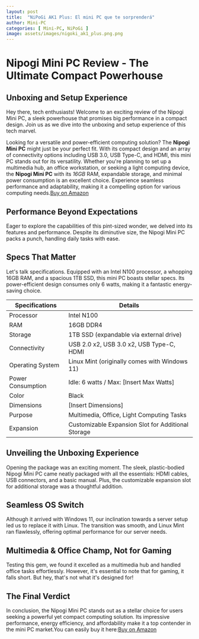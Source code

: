 ```yaml
---
layout: post
title:  "NiPoGi AK1 Plus: El mini PC que te sorprenderá"
author: Mini-PC
categories: [ Mini-PC, NiPoGi ]
image: assets/images/nigoki_ak1_plus.png.png
---
```

# Nipogi Mini PC Review - The Ultimate Compact Powerhouse

## Unboxing and Setup Experience

Hey there, tech enthusiasts! Welcome to an exciting review of the Nipogi Mini PC, a sleek powerhouse that promises big performance in a compact design. Join us as we dive into the unboxing and setup experience of this tech marvel.

Looking for a versatile and power-efficient computing solution? The **Nipogi Mini PC** might just be your perfect fit. With its compact design and an array of connectivity options including USB 3.0, USB Type-C, and HDMI, this mini PC stands out for its versatility. Whether you're planning to set up a multimedia hub, an office workstation, or seeking a light computing device, the **Nipogi Mini PC** with its *16GB* RAM, expandable storage, and minimal power consumption is an excellent choice. Experience seamless performance and adaptability, making it a compelling option for various computing needs.[Buy on Amazon](https://amzn.to/48g5Hkh)



## Performance Beyond Expectations
Eager to explore the capabilities of this pint-sized wonder, we delved into its features and performance. Despite its diminutive size, the Nipogi Mini PC packs a punch, handling daily tasks with ease.

## Specs That Matter
Let's talk specifications. Equipped with an Intel N100 processor, a whopping 16GB RAM, and a spacious 1TB SSD, this mini PC boasts stellar specs. Its power-efficient design consumes only 6 watts, making it a fantastic energy-saving choice.

| Specifications      | Details                                     |
|---------------------|----------------------------------------------|
| Processor           | Intel N100                                  |
| RAM                 | 16GB DDR4                                   |
| Storage             | 1TB SSD (expandable via external drive)      |
| Connectivity        | USB 2.0 x2, USB 3.0 x2, USB Type-C, HDMI    |
| Operating System    | Linux Mint (originally comes with Windows 11)|
| Power Consumption   | Idle: 6 watts / Max: [Insert Max Watts]      |
| Color               | Black                                       |
| Dimensions          | [Insert Dimensions]                          |
| Purpose             | Multimedia, Office, Light Computing Tasks    |
| Expansion           | Customizable Expansion Slot for Additional Storage |


## Unveiling the Unboxing Experience
Opening the package was an exciting moment. The sleek, plastic-bodied Nipogi Mini PC came neatly packaged with all the essentials: HDMI cables, USB connectors, and a basic manual. Plus, the customizable expansion slot for additional storage was a thoughtful addition.

## Seamless OS Switch
Although it arrived with Windows 11, our inclination towards a server setup led us to replace it with Linux. The transition was smooth, and Linux Mint ran flawlessly, offering optimal performance for our server needs.

## Multimedia & Office Champ, Not for Gaming
Testing this gem, we found it excelled as a multimedia hub and handled office tasks effortlessly. However, it's essential to note that for gaming, it falls short. But hey, that's not what it's designed for!

## The Final Verdict
In conclusion, the Nipogi Mini PC stands out as a stellar choice for users seeking a powerful yet compact computing solution. Its impressive performance, energy efficiency, and affordability make it a top contender in the mini PC market.You can easily buy it here:[Buy on Amazon](https://amzn.to/48g5Hkh)
